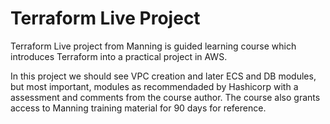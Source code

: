 # Terraform Live Project

Terraform Live project from Manning is guided learning course which introduces Terraform into a practical project in AWS.

In this project we should see VPC creation and later ECS and DB modules, but most important, modules as recommendaded by Hashicorp with a assessment and comments from the course author. The course also grants access to Manning training material for 90 days for reference.

